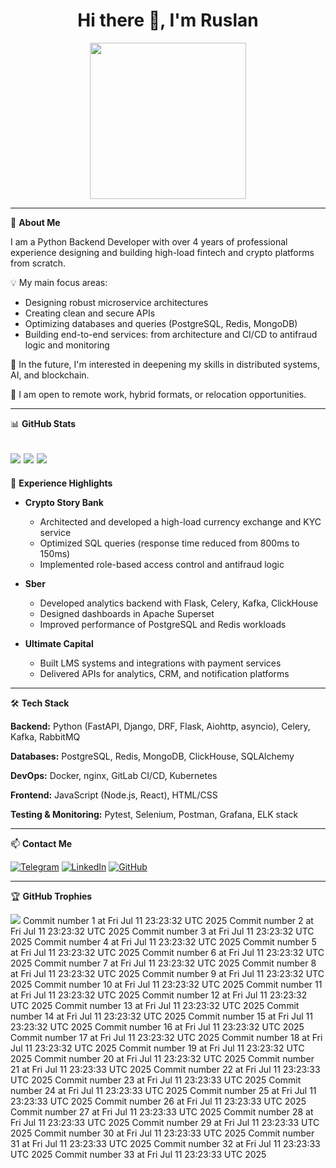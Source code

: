 <h1 align="center">Hi there 👋, I'm Ruslan</h1>

<div align="center">
  <img src="https://media.giphy.com/media/v1.Y2lkPTc5MGI3NjExZ2dlZ3d0aml5emI2YTl2aXR2c3Y2aWRnenJ5em9tZnM3aHk1YTd4byZlcD12MV9pbnRlcm5hbF9naWZfYnlfaWQmY3Q9Zw/CuuSHzuc0O166MRfjt/giphy.gif" width="250"/>
</div>

---

🎯 **About Me**

I am a Python Backend Developer with over 4 years of professional experience designing and building high-load fintech and crypto platforms from scratch.

💡 My main focus areas:
- Designing robust microservice architectures
- Creating clean and secure APIs
- Optimizing databases and queries (PostgreSQL, Redis, MongoDB)
- Building end-to-end services: from architecture and CI/CD to antifraud logic and monitoring

🌱 In the future, I'm interested in deepening my skills in distributed systems, AI, and blockchain.

🔗 I am open to remote work, hybrid formats, or relocation opportunities.

---

📊 **GitHub Stats**

![](https://github-readme-stats.vercel.app/api?username=Escape198&theme=blueberry&hide_border=false&include_all_commits=true&count_private=true)
![](https://github-readme-streak-stats.herokuapp.com/?user=Escape198&theme=blueberry&hide_border=false)
![](https://github-readme-stats.vercel.app/api/top-langs/?username=Escape198&theme=blueberry&hide_border=false&layout=compact&cache_seconds=1)
---

💼 **Experience Highlights**

- **Crypto Story Bank**
  - Architected and developed a high-load currency exchange and KYC service
  - Optimized SQL queries (response time reduced from 800ms to 150ms)
  - Implemented role-based access control and antifraud logic

- **Sber**
  - Developed analytics backend with Flask, Celery, Kafka, ClickHouse
  - Designed dashboards in Apache Superset
  - Improved performance of PostgreSQL and Redis workloads

- **Ultimate Capital**
  - Built LMS systems and integrations with payment services
  - Delivered APIs for analytics, CRM, and notification platforms

---

🛠 **Tech Stack**

**Backend:**
Python (FastAPI, Django, DRF, Flask, Aiohttp, asyncio), Celery, Kafka, RabbitMQ

**Databases:**
PostgreSQL, Redis, MongoDB, ClickHouse, SQLAlchemy

**DevOps:**
Docker, nginx, GitLab CI/CD, Kubernetes

**Frontend:**
JavaScript (Node.js, React), HTML/CSS

**Testing & Monitoring:**
Pytest, Selenium, Postman, Grafana, ELK stack

---

📫 **Contact Me**

[![Telegram](https://img.shields.io/badge/Telegram-2CA5E0?style=for-the-badge&logo=telegram&logoColor=white)](https://t.me/LJuice)
[![LinkedIn](https://img.shields.io/badge/LinkedIn-0077B5?style=for-the-badge&logo=linkedin&logoColor=white)](https://www.linkedin.com/in/ruslan-kirzhanov-915839221/)
[![GitHub](https://img.shields.io/badge/GitHub-181717?style=for-the-badge&logo=github&logoColor=white)](https://github.com/escape198)

---

🏆 **GitHub Trophies**

![](https://github-profile-trophy.vercel.app/?username=Escape198&theme=radical&no-frame=false&no-bg=true&margin-w=4)
Commit number 1 at Fri Jul 11 23:23:32 UTC 2025
Commit number 2 at Fri Jul 11 23:23:32 UTC 2025
Commit number 3 at Fri Jul 11 23:23:32 UTC 2025
Commit number 4 at Fri Jul 11 23:23:32 UTC 2025
Commit number 5 at Fri Jul 11 23:23:32 UTC 2025
Commit number 6 at Fri Jul 11 23:23:32 UTC 2025
Commit number 7 at Fri Jul 11 23:23:32 UTC 2025
Commit number 8 at Fri Jul 11 23:23:32 UTC 2025
Commit number 9 at Fri Jul 11 23:23:32 UTC 2025
Commit number 10 at Fri Jul 11 23:23:32 UTC 2025
Commit number 11 at Fri Jul 11 23:23:32 UTC 2025
Commit number 12 at Fri Jul 11 23:23:32 UTC 2025
Commit number 13 at Fri Jul 11 23:23:32 UTC 2025
Commit number 14 at Fri Jul 11 23:23:32 UTC 2025
Commit number 15 at Fri Jul 11 23:23:32 UTC 2025
Commit number 16 at Fri Jul 11 23:23:32 UTC 2025
Commit number 17 at Fri Jul 11 23:23:32 UTC 2025
Commit number 18 at Fri Jul 11 23:23:32 UTC 2025
Commit number 19 at Fri Jul 11 23:23:32 UTC 2025
Commit number 20 at Fri Jul 11 23:23:32 UTC 2025
Commit number 21 at Fri Jul 11 23:23:33 UTC 2025
Commit number 22 at Fri Jul 11 23:23:33 UTC 2025
Commit number 23 at Fri Jul 11 23:23:33 UTC 2025
Commit number 24 at Fri Jul 11 23:23:33 UTC 2025
Commit number 25 at Fri Jul 11 23:23:33 UTC 2025
Commit number 26 at Fri Jul 11 23:23:33 UTC 2025
Commit number 27 at Fri Jul 11 23:23:33 UTC 2025
Commit number 28 at Fri Jul 11 23:23:33 UTC 2025
Commit number 29 at Fri Jul 11 23:23:33 UTC 2025
Commit number 30 at Fri Jul 11 23:23:33 UTC 2025
Commit number 31 at Fri Jul 11 23:23:33 UTC 2025
Commit number 32 at Fri Jul 11 23:23:33 UTC 2025
Commit number 33 at Fri Jul 11 23:23:33 UTC 2025
